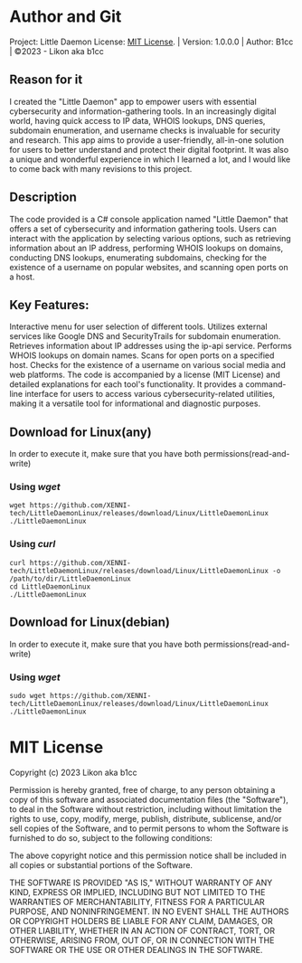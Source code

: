# Author and Git
Project: Little Daemon License: [MIT License](https://github.com/XENNI-tech/LittleDaemonLinux#mit-license/). | Version: 1.0.0.0 | Author: B1cc | ©2023 - Likon aka b1cc

## Reason for it
I created the "Little Daemon" app to empower users with essential cybersecurity and information-gathering tools. In an increasingly digital world, having quick access to IP data, WHOIS lookups, DNS queries, subdomain enumeration, and username checks is invaluable for security and research. This app aims to provide a user-friendly, all-in-one solution for users to better understand and protect their digital footprint. It was also a unique and wonderful experience in which I learned a lot, and I would like to come back with many revisions to this project.

## Description
The code provided is a C# console application named "Little Daemon" that offers a set of cybersecurity and information gathering tools. Users can interact with the application by selecting various options, such as retrieving information about an IP address, performing WHOIS lookups on domains, conducting DNS lookups, enumerating subdomains, checking for the existence of a username on popular websites, and scanning open ports on a host.

## Key Features:

Interactive menu for user selection of different tools.
Utilizes external services like Google DNS and SecurityTrails for subdomain enumeration.
Retrieves information about IP addresses using the ip-api service.
Performs WHOIS lookups on domain names.
Scans for open ports on a specified host.
Checks for the existence of a username on various social media and web platforms.
The code is accompanied by a license (MIT License) and detailed explanations for each tool's functionality. It provides a command-line interface for users to access various cybersecurity-related utilities, making it a versatile tool for informational and diagnostic purposes.

## Download for Linux(any)
In order to execute it, make sure that you have both permissions(read-and-write)
### Using *wget*
```
wget https://github.com/XENNI-tech/LittleDaemonLinux/releases/download/Linux/LittleDaemonLinux
./LittleDaemonLinux
```
### Using *curl*
```
curl https://github.com/XENNI-tech/LittleDaemonLinux/releases/download/Linux/LittleDaemonLinux -o /path/to/dir/LittleDaemonLinux
cd LittleDaemonLinux
./LittleDaemonLinux
```
## Download for Linux(debian)
In order to execute it, make sure that you have both permissions(read-and-write)
### Using *wget*
```
sudo wget https://github.com/XENNI-tech/LittleDaemonLinux/releases/download/Linux/LittleDaemonLinux
./LittleDaemonLinux
```

# MIT License
Copyright (c) 2023 Likon aka b1cc

Permission is hereby granted, free of charge, to any person obtaining a copy of this software and associated documentation files (the "Software"), to deal in the Software without restriction, including without limitation the rights to use, copy, modify, merge, publish, distribute, sublicense, and/or sell copies of the Software, and to permit persons to whom the Software is furnished to do so, subject to the following conditions:

The above copyright notice and this permission notice shall be included in all copies or substantial portions of the Software.

THE SOFTWARE IS PROVIDED "AS IS," WITHOUT WARRANTY OF ANY KIND, EXPRESS OR IMPLIED, INCLUDING BUT NOT LIMITED TO THE WARRANTIES OF MERCHANTABILITY, FITNESS FOR A PARTICULAR PURPOSE, AND NONINFRINGEMENT. IN NO EVENT SHALL THE AUTHORS OR COPYRIGHT HOLDERS BE LIABLE FOR ANY CLAIM, DAMAGES, OR OTHER LIABILITY, WHETHER IN AN ACTION OF CONTRACT, TORT, OR OTHERWISE, ARISING FROM, OUT OF, OR IN CONNECTION WITH THE SOFTWARE OR THE USE OR OTHER DEALINGS IN THE SOFTWARE.
